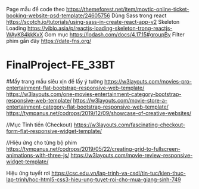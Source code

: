 Page mẫu để code theo 
https://themeforest.net/item/movtic-online-ticket-booking-website-psd-template/24605756
Dùng Sass trong react
https://scotch.io/tutorials/using-sass-in-create-react-app-v2
Skeleton Loading
https://viblo.asia/p/reactjs-loading-skeleton-trong-reactjs-WAyK84kkKxX
Gom mục 
https://lodash.com/docs/4.17.15#groupBy
Filter phim gần đây
https://date-fns.org/

# FinalProject-FE_33BT
#Mấy trang mẫu siêu xịn để lấy ý tưởng 
https://w3layouts.com/movies-pro-entertainment-flat-bootstrap-responsive-web-template/
https://w3layouts.com/one-movies-entertainment-category-bootstrap-responsive-web-template/
https://w3layouts.com/movie-store-a-entertainment-category-flat-bootstrap-responsive-web-template/
https://tympanus.net/codrops/2019/12/09/showcase-of-creative-websites/

//Mục Tính tiền (Checkout)
https://w3layouts.com/fascinating-checkout-form-flat-responsive-widget-template/

//Hiệu ứng cho từng bộ phim
https://tympanus.net/codrops/2019/05/22/creating-grid-to-fullscreen-animations-with-three-js/
https://w3layouts.com/movie-review-responsive-widget-template/

Hiệu ứng tuyết rơi
https://csc.edu.vn/lap-trinh-va-csdl/tin-tuc/kien-thuc-lap-trinh/hoc-html5-css3-hieu-ung-tuyet-roi-cho-mua-giang-sinh-749
